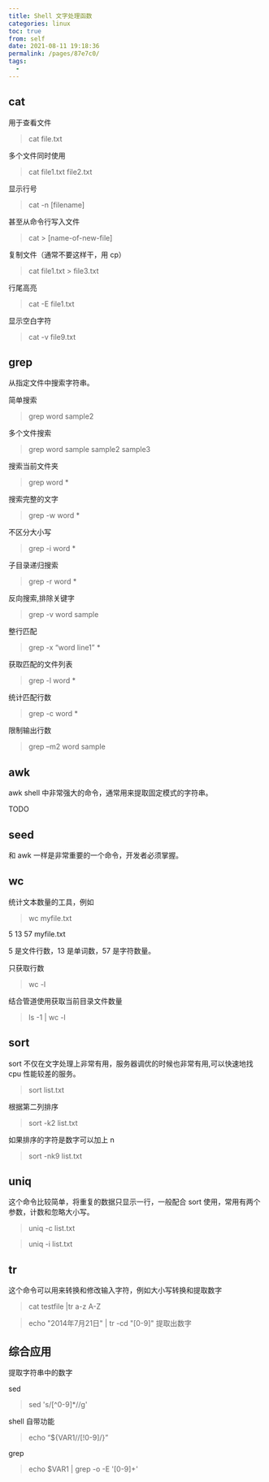 ```yaml
---
title: Shell 文字处理函数
categories: linux
toc: true
from: self
date: 2021-08-11 19:18:36
permalink: /pages/87e7c0/
tags: 
  - 
---
```


## cat

用于查看文件

> cat file.txt

多个文件同时使用

> cat file1.txt  file2.txt

显示行号

> cat -n [filename]

甚至从命令行写入文件

> cat > [name-of-new-file]

复制文件（通常不要这样干，用 cp）

> cat file1.txt > file3.txt

行尾高亮

> cat -E file1.txt

显示空白字符

> cat -v file9.txt

## grep

从指定文件中搜索字符串。

简单搜索

> grep word sample2

多个文件搜索

> grep word sample sample2 sample3

搜索当前文件夹

> grep word *

搜索完整的文字

> grep -w word *

不区分大小写

> grep -i word *

子目录递归搜索

> grep -r word *

反向搜索,排除关键字

> grep -v word sample


整行匹配

> grep -x “word line1” *

获取匹配的文件列表

> grep -l word *

统计匹配行数

> grep -c word *

限制输出行数

> grep –m2 word sample

## awk

awk shell 中非常强大的命令，通常用来提取固定模式的字符串。

TODO 

## seed 

和 awk 一样是非常重要的一个命令，开发者必须掌握。

## wc

统计文本数量的工具，例如

> wc myfile.txt

5 13 57 myfile.txt

5 是文件行数，13 是单词数，57 是字符数量。

只获取行数

> wc -l 

结合管道使用获取当前目录文件数量

> ls -1 | wc -l

## sort

sort 不仅在文字处理上非常有用，服务器调优的时候也非常有用,可以快速地找 cpu 性能较差的服务。

> sort list.txt

根据第二列排序 

> sort -k2 list.txt

如果排序的字符是数字可以加上 n

> sort -nk9 list.txt

## uniq

这个命令比较简单，将重复的数据只显示一行，一般配合 sort 使用，常用有两个参数，计数和忽略大小写。

> uniq -c list.txt 

> uniq -i list.txt


## tr 

这个命令可以用来转换和修改输入字符，例如大小写转换和提取数字

> cat testfile |tr a-z A-Z 

> echo "2014年7月21日" | tr -cd "[0-9]" 提取出数字


## 综合应用

提取字符串中的数字

sed
> sed 's/[^0-9]*//g'

shell 自带功能
> echo “${VAR1//[!0-9]/}”

grep
> echo $VAR1 | grep -o -E '[0-9]+'